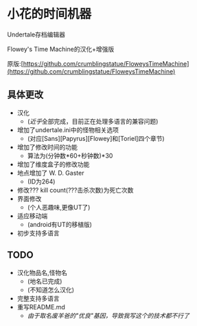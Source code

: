 # 小花的时间机器
Undertale存档编辑器

Flowey's Time Machine的汉化+增强版

原版:[https://github.com/crumblingstatue/FloweysTimeMachine](https://github.com/crumblingstatue/FloweysTimeMachine)

## 具体更改
- 汉化
    - (*近乎*全部完成，目前正在处理多语言的兼容问题)
- 增加了undertale.ini中的怪物相关选项
    - (对应\[Sans\]\[Papyrus\]\[Flowey\]和\[Toriel\]四个章节)
- 增加了修改时间的功能
    - 算法为(分钟数\*60+秒钟数)\*30
- 增加了维度盒子的修改功能
- 地点增加了 W. D. Gaster
    - (ID为264)
- 修改??? kill count(???击杀次数)为死亡次数
- 界面修改
    - (个人恶趣味,更像UT了)
- 适应移动端
    - (android有UT的移植版)
- 初步支持多语言

## TODO
- 汉化物品名,怪物名
    - (地名已完成)
    - (不知道怎么汉化)
- 完整支持多语言
- 重写README.md
    - *由于取名废羊爸的"优良"基因，导致我写这个的技术都不行了*

